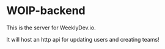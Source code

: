 # WOIP-backend

This is the server for WeeklyDev.io.

It will host an http api for updating users and creating teams!